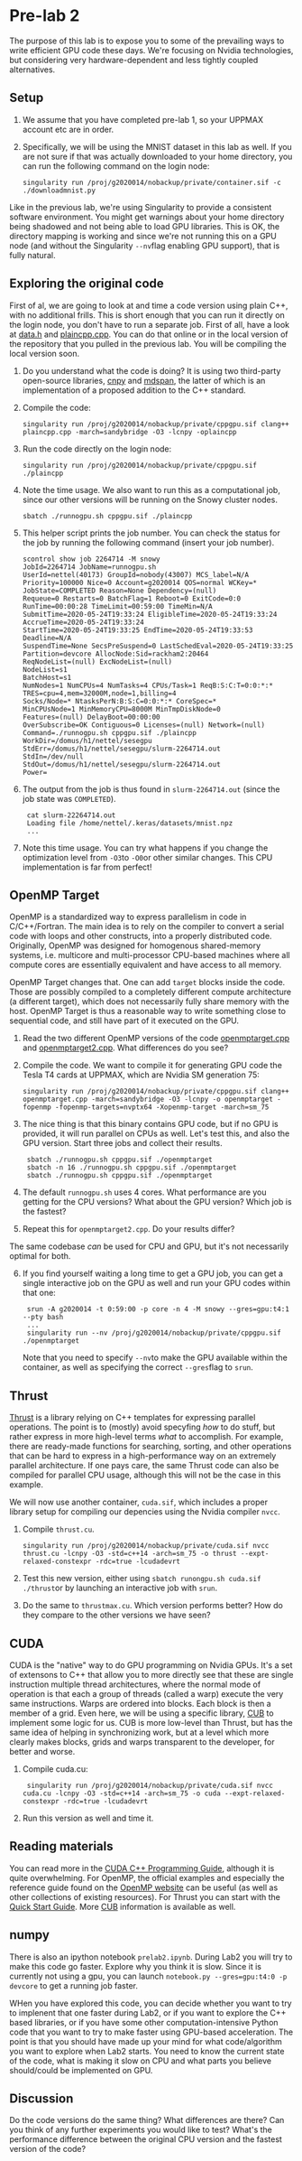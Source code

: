 # Pre-lab 2

The purpose of this lab is to expose you to some of the prevailing ways to write efficient GPU code these days. We're focusing on Nvidia technologies, but considering very hardware-dependent and less tightly coupled alternatives.

## Setup
1. We assume that you have completed pre-lab 1, so your UPPMAX account etc are in order.
2. Specifically, we will be using the MNIST dataset in this lab as well. If you are not sure if that was actually downloaded to your home directory, you can run the following command on the login node:
         
       singularity run /proj/g2020014/nobackup/private/container.sif -c ./downloadmnist.py
Like in the previous lab, we're using Singularity to provide a consistent software environment. You might get warnings about your home directory being shadowed and not being able to load GPU libraries. This is OK, the directory mapping is working and since we're not running this on a GPU node (and without the Singularity `--nv`flag enabling GPU support), that is fully natural.

## Exploring the original code
First of al, we are going to look at and time a code version using plain C++, with no additional frills. This is short enough that you can run it directly on the login node, you don't have to run a separate job.
First of all, have a look at [data.h](https://github.com/scicompuu/sesegpu/blob/master/data.h) and [plaincpp.cpp](https://github.com/scicompuu/sesegpu/blob/master/plaincpp.cpp). You can do that online or in the local version of the repository that you pulled in the previous lab. You will be compiling the local version soon.

1. Do you understand what the code is doing? It is using two third-party open-source libraries, [cnpy](https://github.com/rogersce/cnpy) and [mdspan](https://github.com/kokkos/mdspan), the latter of which is an implementation of a proposed addition to the C++ standard.
2. Compile the code:
 
       singularity run /proj/g2020014/nobackup/private/cppgpu.sif clang++ plaincpp.cpp -march=sandybridge -O3 -lcnpy -oplaincpp
3. Run the code directly on the login node:
 
       singularity run /proj/g2020014/nobackup/private/cppgpu.sif ./plaincpp
4. Note the time usage. We also want to run this as a computational job, since our other versions will be running on the Snowy cluster nodes.

       sbatch ./runnogpu.sh cppgpu.sif ./plaincpp
5. This helper script prints the job number. You can check the status for the job by running the following command (insert your job number).
    
       scontrol show job 2264714 -M snowy
       JobId=2264714 JobName=runnogpu.sh
	   UserId=nettel(40173) GroupId=nobody(43007) MCS_label=N/A
	   Priority=100000 Nice=0 Account=g2020014 QOS=normal WCKey=*
	   JobState=COMPLETED Reason=None Dependency=(null)
	   Requeue=0 Restarts=0 BatchFlag=1 Reboot=0 ExitCode=0:0
	   RunTime=00:00:28 TimeLimit=00:59:00 TimeMin=N/A
	   SubmitTime=2020-05-24T19:33:24 EligibleTime=2020-05-24T19:33:24
	   AccrueTime=2020-05-24T19:33:24
	   StartTime=2020-05-24T19:33:25 EndTime=2020-05-24T19:33:53 Deadline=N/A
	   SuspendTime=None SecsPreSuspend=0 LastSchedEval=2020-05-24T19:33:25
	   Partition=devcore AllocNode:Sid=rackham2:20464
	   ReqNodeList=(null) ExcNodeList=(null)
	   NodeList=s1
	   BatchHost=s1
	   NumNodes=1 NumCPUs=4 NumTasks=4 CPUs/Task=1 ReqB:S:C:T=0:0:*:*
	   TRES=cpu=4,mem=32000M,node=1,billing=4
	   Socks/Node=* NtasksPerN:B:S:C=0:0:*:* CoreSpec=*
	   MinCPUsNode=1 MinMemoryCPU=8000M MinTmpDiskNode=0
	   Features=(null) DelayBoot=00:00:00
	   OverSubscribe=OK Contiguous=0 Licenses=(null) Network=(null)
	   Command=./runnogpu.sh cppgpu.sif ./plaincpp
	   WorkDir=/domus/h1/nettel/sesegpu
	   StdErr=/domus/h1/nettel/sesegpu/slurm-2264714.out
	   StdIn=/dev/null
	   StdOut=/domus/h1/nettel/sesegpu/slurm-2264714.out
	   Power=
6. The output from the job is thus found in `slurm-2264714.out` (since the job state was `COMPLETED`).
    
        cat slurm-22264714.out
        Loading file /home/nettel/.keras/datasets/mnist.npz
		...
7. Note this time usage. You can try what happens if you change the optimization level from `-O3`to `-O0`or other similar changes. This CPU implementation is far from perfect!

## OpenMP Target
OpenMP is a standardized way to express parallelism in code in C/C++/Fortran. The main idea is to rely on the compiler to convert a serial code with loops and other constructs, into a properly distributed code. Originally, OpenMP was designed for homogenous shared-memory systems, i.e. multicore and multi-processor CPU-based machines where all compute cores are essentially equivalent and have access to all memory.

OpenMP Target changes that. One can add `target` blocks inside the code. Those are possibly compiled to a completely different compute architecture (a different target), which does not necessarily fully share memory with the host. OpenMP Target is thus a reasonable way to write something close to sequential code, and still have part of it executed on the GPU.

1. Read the two different OpenMP versions of the code [openmptarget.cpp](https://github.com/scicompuu/sesegpu/blob/master/openmptarget.cpp) and [openmptarget2.cpp](https://github.com/scicompuu/sesegpu/blob/master/openmptarget2.cpp). What differences do you see?
2. Compile the code. We want to compile it for generating GPU code the Tesla T4 cards at UPPMAX, which are Nvidia SM generation 75:

       singularity run /proj/g2020014/nobackup/private/cppgpu.sif clang++ openmptarget.cpp -march=sandybridge -O3 -lcnpy -o openmptarget -fopenmp -fopenmp-targets=nvptx64 -Xopenmp-target -march=sm_75
3. The nice thing is that this binary contains GPU code, but if no GPU is provided, it will run parallel on CPUs as well. Let's test this, and also the GPU version. Start three  jobs and collect their results.

        sbatch ./runnogpu.sh cppgpu.sif ./openmptarget
        sbatch -n 16 ./runnogpu.sh cppgpu.sif ./openmptarget
        sbatch ./runnogpu.sh cppgpu.sif ./openmptarget

4. The default `runnogpu.sh` uses 4 cores. What performance are you getting for the CPU versions? What about the GPU version? Which job is the fastest?
5. Repeat this for `openmptarget2.cpp`. Do your results differ?

The same codebase *can* be used for CPU and GPU, but it's not necessarily optimal for both.

6. If you find yourself waiting a long time to get a GPU job, you can get a single interactive job on the GPU as well and run your GPU codes within that one:

        srun -A g2020014 -t 0:59:00 -p core -n 4 -M snowy --gres=gpu:t4:1 --pty bash
        ...
        singularity run --nv /proj/g2020014/nobackup/private/cppgpu.sif ./openmptarget

   Note that you need to specify `--nv`to make the GPU available within the container, as well as specifying the correct `--gres`flag to `srun`.
## Thrust 
[Thrust]([https://github.com/thrust/thrust](https://github.com/thrust/thrust)) is a library relying on C++ templates for expressing parallel operations. The point is to (mostly) avoid specyfing *how* to do stuff, but rather express in more high-level terms *what* to accomplish. For example, there are ready-made functions for searching, sorting, and other operations that can be hard to express in a high-performance way on an extremely parallel architecture. If one pays care, the same Thrust code can also be compiled for parallel CPU usage, although this will not be the case in this example.

We will now use another container, `cuda.sif`, which includes a proper library setup for compiling our depencies using the Nvidia compiler `nvcc`.
1. Compile `thrust.cu`.

       singularity run /proj/g2020014/nobackup/private/cuda.sif nvcc thrust.cu -lcnpy -O3 -std=c++14 -arch=sm_75 -o thrust --expt-relaxed-constexpr -rdc=true -lcudadevrt
2. Test this new version, either using `sbatch runongpu.sh cuda.sif ./thrust`or by launching an interactive job with `srun`.
3. Do the same to `thrustmax.cu`. Which version performs better? How do they compare to the other versions we have seen?

## CUDA
CUDA is the "native" way to do GPU programming on Nvidia GPUs. It's a set of extensons to C++ that allow you to more directly see that these are single instruction multiple thread architectures, where the normal mode of operation is that each a group of threads (called a warp) execute the very same instructions. Warps are ordered into blocks. Each block is then a member of a grid. Even here, we will be using a specific library, [CUB](https://github.com/thrust/cub) to implement some logic for us. CUB is more low-level than Thrust, but has the same idea of helping in synchronizing work, but at a level which more clearly makes blocks, grids and warps transparent to the developer, for better and worse.
1. Compile cuda.cu:

        singularity run /proj/g2020014/nobackup/private/cuda.sif nvcc cuda.cu -lcnpy -O3 -std=c++14 -arch=sm_75 -o cuda --expt-relaxed-constexpr -rdc=true -lcudadevrt
2. Run this version as well and time it.
## Reading materials
You can read more in the [CUDA C++ Programming Guide](https://docs.nvidia.com/cuda/cuda-c-programming-guide/index.html), although it is quite overwhelming. For OpenMP, the official examples and especially the reference guide found on the [OpenMP website](https://www.openmp.org/specifications/) can be useful (as well as other collections of existing resources). For Thrust you can start with the [Quick Start Guide](https://github.com/thrust/thrust/wiki/Quick-Start-Guide). More [CUB](https://nvlabs.github.io/cub/) information is available as well.

## numpy
There is also an ipython notebook `prelab2.ipynb`. During Lab2 you will try to make this code go faster. Explore why you think it is slow. Since it is currently not using a gpu, you can launch `notebook.py --gres=gpu:t4:0 -p devcore` to get a running job faster.

WHen you have explored this code, you can decide whether you want to try to implenent that one faster during Lab2, or if you want to explore the C++ based libraries, or if you have some other computation-intensive Python code that you want to try to make faster using GPU-based acceleration. The point is that you should have made up your mind for what code/algorithm you want to explore when Lab2 starts. You need to know the current state of the code, what is making it slow on CPU and what parts you believe should/could be implemented on GPU.

## Discussion
Do the code versions do the same thing? What differences are there? Can you think of any further experiments you would like to test? What's the performance difference between the original CPU version and the fastest version of the code?
 
